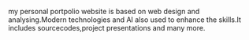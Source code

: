 my personal portpolio website is based on web design and analysing.Modern technologies and AI also used to enhance the skills.It includes sourcecodes,project presentations and many more.
